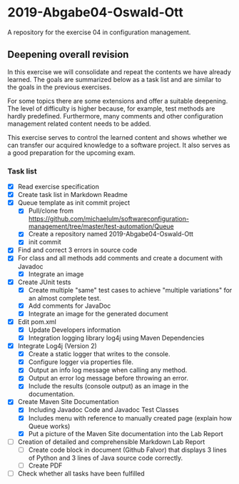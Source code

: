# 2019-Abgabe04-Oswald-Ott
A repository for the exercise 04 in configuration management.

## Deepening overall revision

In this exercise we will consolidate and repeat the contents we have already
learned. The goals are summarized below as a task list and are similar to the 
goals in the previous exercises.

For some topics there are some extensions and offer a suitable deepening. The 
level of difficulty is higher because, for example, test methods are hardly 
predefined. Furthermore, many comments and other configuration management 
related content needs to be added.

This exercise serves to control the learned content and shows whether we can 
transfer our acquired knowledge to a software project. It also serves as a good
preparation for the upcoming exam.

### Task list
  
- [x] Read exercise specification 
- [x] Create task list in Markdown Readme
- [x] Queue template as init commit project
  - [x] Pull/clone from https://github.com/michaelulm/softwareconfiguration-management/tree/master/test-automation/Queue
  - [x] Create a repository named 2019-Abgabe04-Oswald-Ott
  - [x] init commit
- [x] Find and correct 3 errors in source code
- [x] For class and all methods add comments and create a document with Javadoc
  - [x] Integrate an image
- [x] Create JUnit tests
  - [x] Create multiple "same" test cases to achieve "multiple variations" for an almost complete test.
  - [x] Add comments for JavaDoc
  - [x] Integrate an image for the generated document
- [x] Edit pom.xml
  - [x] Update Developers information
  - [x] Integration logging library log4j using Maven Dependencies
- [x] Integrate Log4j (Version 2)
  - [x] Create a static logger that writes to the console.
  - [x] Configure logger via properties file.
  - [x] Output an info log message when calling any method.
  - [x] Output an error log message before throwing an error.
  - [x] Include the results (console output) as an image in the documentation.
- [x] Create Maven Site Documentation
  - [x] Including Javadoc Code and Javadoc Test Classes
  - [x] Includes menu with reference to manually created page (explain how Queue works)
  - [x] Put a picture of the Maven Site documentation into the Lab Report
- [ ] Creation of detailed and comprehensible Markdown Lab Report
  - [ ] Create code block in document (Github Falvor) that displays 3 lines of Python and 3 lines of Java source code correctly.
  - [ ] Create PDF
- [ ] Check whether all tasks have been fulfilled
